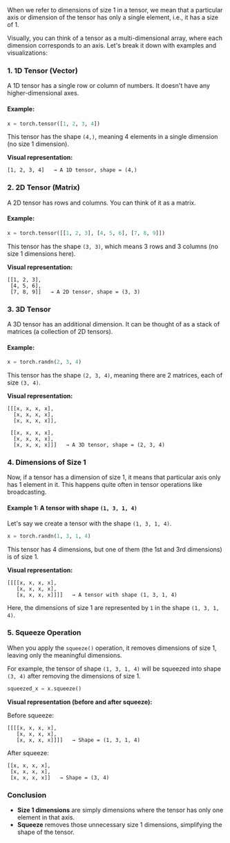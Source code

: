 When we refer to dimensions of size 1 in a tensor, we mean that a particular axis or dimension of the tensor has only a single element, i.e., it has a size of 1.

Visually, you can think of a tensor as a multi-dimensional array, where each dimension corresponds to an axis. Let's break it down with examples and visualizations:

### 1. **1D Tensor (Vector)**
A 1D tensor has a single row or column of numbers. It doesn't have any higher-dimensional axes.

#### Example:
```python
x = torch.tensor([1, 2, 3, 4])
```
This tensor has the shape `(4,)`, meaning 4 elements in a single dimension (no size 1 dimension).

**Visual representation:**

```
[1, 2, 3, 4]   → A 1D tensor, shape = (4,)
```

### 2. **2D Tensor (Matrix)**
A 2D tensor has rows and columns. You can think of it as a matrix.

#### Example:
```python
x = torch.tensor([[1, 2, 3], [4, 5, 6], [7, 8, 9]])
```
This tensor has the shape `(3, 3)`, which means 3 rows and 3 columns (no size 1 dimensions here).

**Visual representation:**

```
[[1, 2, 3],
 [4, 5, 6],
 [7, 8, 9]]   → A 2D tensor, shape = (3, 3)
```

### 3. **3D Tensor**
A 3D tensor has an additional dimension. It can be thought of as a stack of matrices (a collection of 2D tensors).

#### Example:
```python
x = torch.randn(2, 3, 4)
```
This tensor has the shape `(2, 3, 4)`, meaning there are 2 matrices, each of size `(3, 4)`.

**Visual representation:**

```
[[[x, x, x, x],
  [x, x, x, x],
  [x, x, x, x]],

 [[x, x, x, x],
  [x, x, x, x],
  [x, x, x, x]]]   → A 3D tensor, shape = (2, 3, 4)
```

### 4. **Dimensions of Size 1**
Now, if a tensor has a dimension of size 1, it means that particular axis only has 1 element in it. This happens quite often in tensor operations like broadcasting.

#### Example 1: A tensor with shape `(1, 3, 1, 4)`
Let's say we create a tensor with the shape `(1, 3, 1, 4)`.

```python
x = torch.randn(1, 3, 1, 4)
```
This tensor has 4 dimensions, but one of them (the 1st and 3rd dimensions) is of size 1.

**Visual representation:**

```
[[[[x, x, x, x],
   [x, x, x, x],
   [x, x, x, x]]]]   → A tensor with shape (1, 3, 1, 4)
```
Here, the dimensions of size 1 are represented by `1` in the shape `(1, 3, 1, 4)`.

### 5. **Squeeze Operation**
When you apply the `squeeze()` operation, it removes dimensions of size 1, leaving only the meaningful dimensions.

For example, the tensor of shape `(1, 3, 1, 4)` will be squeezed into shape `(3, 4)` after removing the dimensions of size 1.

```python
squeezed_x = x.squeeze()
```

**Visual representation (before and after squeeze):**

Before squeeze:
```
[[[[x, x, x, x],
   [x, x, x, x],
   [x, x, x, x]]]]   → Shape = (1, 3, 1, 4)
```

After squeeze:
```
[[x, x, x, x],
 [x, x, x, x],
 [x, x, x, x]]   → Shape = (3, 4)
```

### Conclusion
- **Size 1 dimensions** are simply dimensions where the tensor has only one element in that axis.
- **Squeeze** removes those unnecessary size 1 dimensions, simplifying the shape of the tensor.
